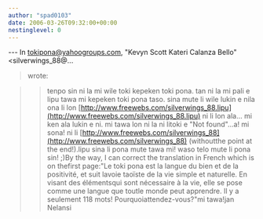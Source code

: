```yaml
---
author: "spad0103"
date: 2006-03-26T09:32:00+00:00
nestinglevel: 0
---
```

\---
 In [tokipona@yahoogroups.com](mailto://tokipona@yahoogroups.com), "Kevyn Scott Kateri Calanza Bello"<silverwings\_88@...
> wrote:

>> tenpo sin ni la mi wile toki kepeken toki pona. tan ni la mi pali e
> lipu tawa mi kepeken toki pona taso. sina mute li wile lukin e nila
> ona li lon [http://www.freewebs.com/silverwings_88.lipu](http://www.freewebs.com/silverwings_88.lipu) ni li lon ala... mi ken ala lukin e ni. mi tawa lon ni la ni litoki e "Not found"...a! mi sona! ni li [http://www.freewebs.com/silverwings_88](http://www.freewebs.com/silverwings_88) (withoutthe point at the end!).lipu sina li pona mute tawa mi! waso telo mute li pona sin! ;)By the way, I can correct the translation in French which is on thefirst page:"Le toki pona est la langue du bien et de la positivité, et suit lavoie taoïste de la vie simple et naturelle. En visant des élémentsqui sont nécessaire à la vie, elle se pose comme une langue que toutle monde peut apprendre. Il y a seulement 118 mots! Pourquoiattendez-vous?"mi tawa!jan Nelansi